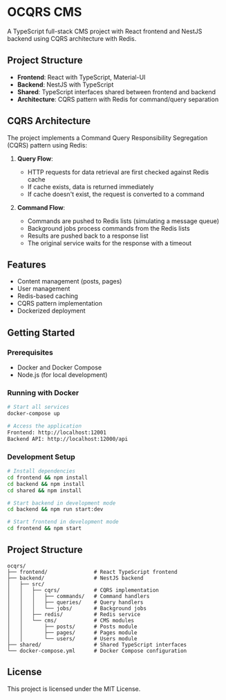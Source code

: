 # OCQRS CMS

A TypeScript full-stack CMS project with React frontend and NestJS backend using CQRS architecture with Redis.

## Project Structure

- **Frontend**: React with TypeScript, Material-UI
- **Backend**: NestJS with TypeScript
- **Shared**: TypeScript interfaces shared between frontend and backend
- **Architecture**: CQRS pattern with Redis for command/query separation

## CQRS Architecture

The project implements a Command Query Responsibility Segregation (CQRS) pattern using Redis:

1. **Query Flow**:
   - HTTP requests for data retrieval are first checked against Redis cache
   - If cache exists, data is returned immediately
   - If cache doesn't exist, the request is converted to a command

2. **Command Flow**:
   - Commands are pushed to Redis lists (simulating a message queue)
   - Background jobs process commands from the Redis lists
   - Results are pushed back to a response list
   - The original service waits for the response with a timeout

## Features

- Content management (posts, pages)
- User management
- Redis-based caching
- CQRS pattern implementation
- Dockerized deployment

## Getting Started

### Prerequisites

- Docker and Docker Compose
- Node.js (for local development)

### Running with Docker

```bash
# Start all services
docker-compose up

# Access the application
Frontend: http://localhost:12001
Backend API: http://localhost:12000/api
```

### Development Setup

```bash
# Install dependencies
cd frontend && npm install
cd backend && npm install
cd shared && npm install

# Start backend in development mode
cd backend && npm run start:dev

# Start frontend in development mode
cd frontend && npm start
```

## Project Structure

```
ocqrs/
├── frontend/               # React TypeScript frontend
├── backend/                # NestJS backend
│   ├── src/
│   │   ├── cqrs/           # CQRS implementation
│   │   │   ├── commands/   # Command handlers
│   │   │   ├── queries/    # Query handlers
│   │   │   └── jobs/       # Background jobs
│   │   ├── redis/          # Redis service
│   │   └── cms/            # CMS modules
│   │       ├── posts/      # Posts module
│   │       ├── pages/      # Pages module
│   │       └── users/      # Users module
├── shared/                 # Shared TypeScript interfaces
└── docker-compose.yml      # Docker Compose configuration
```

## License

This project is licensed under the MIT License.